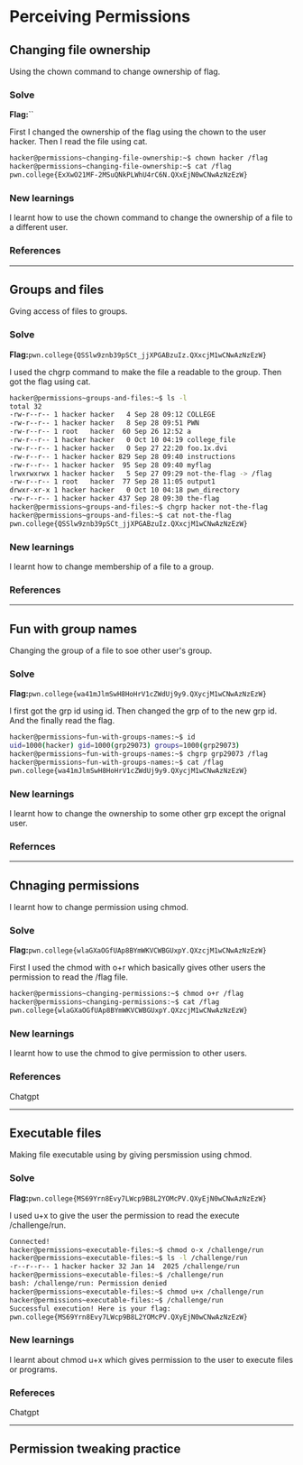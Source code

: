 # Perceiving Permissions

## Changing file ownership

Using the chown command to change ownership of flag.

### Solve
**Flag:**``

First I changed the ownership of the flag using the chown to the user hacker. Then I read the file using cat.

```bash
hacker@permissions~changing-file-ownership:~$ chown hacker /flag
hacker@permissions~changing-file-ownership:~$ cat /flag
pwn.college{ExXwO21MF-2MSuQNkPLWhU4rC6N.QXxEjN0wCNwAzNzEzW}
```

### New learnings

I learnt how to use the chown command to change the ownership of a file to a different user.

### References
********************


## Groups and files

Gving access of files to groups.

### Solve
**Flag:**`pwn.college{QSSlw9znb39pSCt_jjXPGABzuIz.QXxcjM1wCNwAzNzEzW}`

I used the chgrp command to make the file a readable to the group. Then got the flag using cat.

```bash
hacker@permissions~groups-and-files:~$ ls -l
total 32
-rw-r--r-- 1 hacker hacker   4 Sep 28 09:12 COLLEGE
-rw-r--r-- 1 hacker hacker   8 Sep 28 09:51 PWN
-rw-r--r-- 1 root   hacker  60 Sep 26 12:52 a
-rw-r--r-- 1 hacker hacker   0 Oct 10 04:19 college_file
-rw-r--r-- 1 hacker hacker   0 Sep 27 22:20 foo.1x.dvi
-rw-r--r-- 1 hacker hacker 829 Sep 28 09:40 instructions
-rw-r--r-- 1 hacker hacker  95 Sep 28 09:40 myflag
lrwxrwxrwx 1 hacker hacker   5 Sep 27 09:29 not-the-flag -> /flag
-rw-r--r-- 1 root   hacker  77 Sep 28 11:05 output1
drwxr-xr-x 1 hacker hacker   0 Oct 10 04:18 pwn_directory
-rw-r--r-- 1 hacker hacker 437 Sep 28 09:30 the-flag
hacker@permissions~groups-and-files:~$ chgrp hacker not-the-flag
hacker@permissions~groups-and-files:~$ cat not-the-flag
pwn.college{QSSlw9znb39pSCt_jjXPGABzuIz.QXxcjM1wCNwAzNzEzW}
```

### New learnings

I learnt how to change membership of a file to a group.

### References
****************

## Fun with group names

Changing the group of a file to soe other user's group.

### Solve
**Flag:**`pwn.college{wa41mJlmSwH8HoHrV1cZWdUj9y9.QXycjM1wCNwAzNzEzW}`

I first got the grp id using id. Then changed the grp of to the new grp id. And the finally read the flag.

```bash
hacker@permissions~fun-with-groups-names:~$ id
uid=1000(hacker) gid=1000(grp29073) groups=1000(grp29073)
hacker@permissions~fun-with-groups-names:~$ chgrp grp29073 /flag
hacker@permissions~fun-with-groups-names:~$ cat /flag
pwn.college{wa41mJlmSwH8HoHrV1cZWdUj9y9.QXycjM1wCNwAzNzEzW}
```

### New learnings

I learnt how to change the ownership to some other grp except the orignal user.

### Refernces
************

## Chnaging permissions

I learnt how to change permission using chmod.

### Solve
**Flag:**`pwn.college{wlaGXaOGfUAp8BYmWKVCWBGUxpY.QXzcjM1wCNwAzNzEzW}`

First I used the chmod with o+r which basically gives other users the permission to read the /flag file.

```bash
hacker@permissions~changing-permissions:~$ chmod o+r /flag
hacker@permissions~changing-permissions:~$ cat /flag
pwn.college{wlaGXaOGfUAp8BYmWKVCWBGUxpY.QXzcjM1wCNwAzNzEzW}
```

### New learnings

I learnt how to use the chmod to give permission to other users.

### References
Chatgpt
******************

## Executable files

Making file executable using by giving persmission using chmod.

### Solve
**Flag:**`pwn.college{MS69Yrn8Evy7LWcp9B8L2YOMcPV.QXyEjN0wCNwAzNzEzW}`

I used u+x to give the user the permission to read the execute /challenge/run.

```bash
Connected!
hacker@permissions~executable-files:~$ chmod o-x /challenge/run
hacker@permissions~executable-files:~$ ls -l /challenge/run
-r--r--r-- 1 hacker hacker 32 Jan 14  2025 /challenge/run
hacker@permissions~executable-files:~$ /challenge/run
bash: /challenge/run: Permission denied
hacker@permissions~executable-files:~$ chmod u+x /challenge/run
hacker@permissions~executable-files:~$ /challenge/run
Successful execution! Here is your flag:
pwn.college{MS69Yrn8Evy7LWcp9B8L2YOMcPV.QXyEjN0wCNwAzNzEzW}
```

### New learnings

I learnt about chmod u+x which gives permission to the user to execute files or programs.

### Refereces 
Chatgpt
*****************

## Permission tweaking practice



